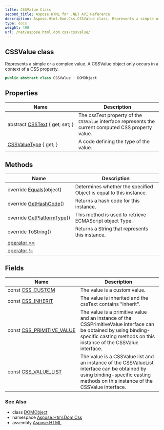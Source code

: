 ```yaml
---
title: CSSValue Class
second_title: Aspose.HTML for .NET API Reference
description: Aspose.Html.Dom.Css.CSSValue class. Represents a simple or a complex value. A CSSValue object only occurs in a context of a CSS property
type: docs
weight: 490
url: /net/aspose.html.dom.css/cssvalue/
---
```

## CSSValue class

Represents a simple or a complex value. A CSSValue object only occurs in a context of a CSS property.

```csharp
public abstract class CSSValue : DOMObject
```

## Properties

| Name | Description |
| --- | --- |
| abstract [CSSText](../../aspose.html.dom.css/cssvalue/csstext/) { get; set; } | The cssText property of the `CSSValue` interface represents the current computed CSS property value. |
| [CSSValueType](../../aspose.html.dom.css/cssvalue/cssvaluetype/) { get; } | A code defining the type of the value. |

## Methods

| Name | Description |
| --- | --- |
| override [Equals](../../aspose.html.dom.css/cssvalue/equals/)(object) | Determines whether the specified Object is equal to this instance. |
| override [GetHashCode](../../aspose.html.dom.css/cssvalue/gethashcode/)() | Returns a hash code for this instance. |
| override [GetPlatformType](../../aspose.html.dom.css/cssvalue/getplatformtype/)() | This method is used to retrieve ECMAScript object Type. |
| override [ToString](../../aspose.html.dom.css/cssvalue/tostring/)() | Returns a String that represents this instance. |
| [operator ==](../../aspose.html.dom.css/cssvalue/op_equality/) |  |
| [operator !=](../../aspose.html.dom.css/cssvalue/op_inequality/) |  |

## Fields

| Name | Description |
| --- | --- |
| const [CSS_CUSTOM](../../aspose.html.dom.css/cssvalue/css_custom/) | The value is a custom value. |
| const [CSS_INHERIT](../../aspose.html.dom.css/cssvalue/css_inherit/) | The value is inherited and the cssText contains "inherit". |
| const [CSS_PRIMITIVE_VALUE](../../aspose.html.dom.css/cssvalue/css_primitive_value/) | The value is a primitive value and an instance of the CSSPrimitiveValue interface can be obtained by using binding-specific casting methods on this instance of the CSSValue interface. |
| const [CSS_VALUE_LIST](../../aspose.html.dom.css/cssvalue/css_value_list/) | The value is a CSSValue list and an instance of the CSSValueList interface can be obtained by using binding-specific casting methods on this instance of the CSSValue interface. |

### See Also

* class [DOMObject](../../aspose.html.dom/domobject/)
* namespace [Aspose.Html.Dom.Css](../../aspose.html.dom.css/)
* assembly [Aspose.HTML](../../)

